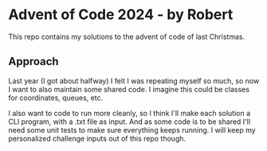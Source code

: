 # Advent of Code 2024 - by Robert

This repo contains my solutions to the advent of code of last Christmas.

## Approach

Last year (I got about halfway) I felt I was repeating myself so much, so now I want to also maintain some shared code.
I imagine this could be classes for coordinates, queues, etc.

I also want to code to run more cleanly, so I think I'll make each solution a CLI program, with a .txt file as input.
And as some code is to be shared I'll need some unit tests to make sure everything keeps running.
I will keep my personalized challenge inputs out of this repo though.
